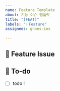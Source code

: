 ```yaml
---
name: Feature Template
about: 기능 이슈 템플릿
title: "[FEAT]"
labels: "✨Feature"
assignees: gnoes-ios

---
```


## 📌  Feature Issue
<!-- 구현할 기능에 대한 내용을 설명해주세요. -->

## 📝  To-do
<!-- 해야 할 일들을 적어주세요. -->
- [ ] todo !
